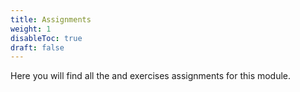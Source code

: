 ```yaml
---
title: Assignments
weight: 1
disableToc: true
draft: false
---
```


Here you will find all the and exercises assignments for this module.